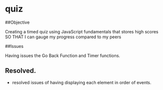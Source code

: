 # quiz

##Objective

Creating a timed quiz using JavaScript fundamentals that stores high scores
SO THAT I can gauge my progress compared to my peers

##Issues

Having issues the Go Back Function and Timer functions.

## Resolved.
- resolved issues of having displaying each element in order of events.

